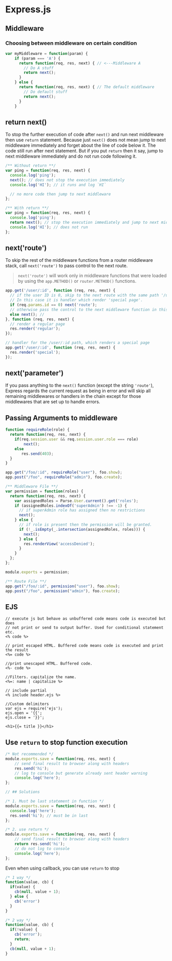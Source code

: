 # Express.js

## Middleware

### Choosing between middleware on certain condition

```js
var myMiddleware = function(param) {
    if (param === 'A') {
      return function(req, res, next) { // <---Middleware A
        // Do A stuff
        return next();
      }
    } else {
      return function(req, res, next) { // The default middleware
        // Do default stuff
        return next();
      }
    }
```

## return next()

To stop the further execution of code after `next()` and run next middleware then use `return` statement. Because just `next()` does not mean jump to next middleware immediately and forget about the line of code below it. The code still run after next statement. But if you put `return` then it say, jump to next middleware immediately and do not run code following it.

```js
/** Without return **/
var ping = function(req, res, next) {
  console.log('ping');
  next(); // does not stop the execution immediately
  console.log('HI'); // it runs and log `HI`

  // no more code then jump to next middleware
};

/** With return **/
var ping = function(req, res, next) {
  console.log('ping');
  return next(); // stop the execution immediately and jump to next middleware
  console.log('HI'); // does not run
};
```

## next('route')

To skip the rest of the middleware functions from a router middleware stack, call `next('route')` to pass control to the next route.

> `next('route')` will work only in middleware functions that were loaded by using the `app.METHOD()` or `router.METHOD()` functions.

```js
app.get('/user/:id', function (req, res, next) {
  // if the user ID is 0, skip to the next route with the same path '/user/:id'.
  // In this case it is handler which render 'special page'.
  if (req.params.id == 0) next('route');
  // otherwise pass the control to the next middleware function in this stack
  else next(); //
}, function (req, res, next) {
  // render a regular page
  res.render('regular');
});

// handler for the /user/:id path, which renders a special page
app.get('/user/:id', function (req, res, next) {
  res.render('special');
});
```

## next('parameter')

If you pass anything to the `next()` function (except the string `'route'`), Express regards the current request as being in error and will skip all remaining middlewares or handlers in the chain except for those middlewares that are set up to handle errors.

## Passing Arguments to middleware

```js
function requireRole(role) {
  return function(req, res, next) {
    if(req.session.user && req.session.user.role === role)
        next();
    else
       res.send(403);
  }
}

app.get("/foo/:id", requireRole("user"), foo.show);
app.post("/foo", requireRole("admin"), foo.create);
```

```js
/** Middleware File **/
var permission = function(roles) {
  return function(req, res, next) {
    var assignedRoles = Parse.User.current().get('roles');
    if (assignedRoles.indexOf('superAdmin') !== -1) {
      // if superAdmin role has assigned then no restrictions
      next();
    } else {
      // if role is present then the permission will be granted.
      if (!_.isEmpty(_.intersection(assignedRoles, roles))) {
        next();
      } else {
        res.renderView('accessDenied');
      }
    }
  };
};

module.exports = permission;

/** Route File **/
app.get("/foo/:id", permission("user"), foo.show);
app.post("/foo", permission("admin"), foo.create);
```

## EJS

```ejs
// execute js but behave as unbuffered code means code is executed but does
// not print or send to output buffer. Used for conditional statement etc.
<% code %>

// print escaped HTML. Buffered code means code is executed and print the result
<%= code %>

//print unescaped HTML. Buffered code.
<%- code %>

//Filters. capitalize the name.
<%=: name | capitalize %>

// include partial
<% include header.ejs %>

//Custom delimiters
var ejs = require('ejs');
ejs.open = '{{';
ejs.close = '}}';

<h1>{{= title }}</h1>
```

## Use `return` to stop function execution

```js
/* Not recommended */
module.exports.save = function(req, res, next) {
    // send final result to browser along with headers
    res.send('hi');
    // log to console but generate already sent header warning
    console.log('here');
};

// ## Solutions

/* 1. Must be last statement in function */
module.exports.save = function(req, res, next) {
  console.log('here');
  res.send('hi'); // must be in last
};

/* 2. use return */
module.exports.save = function(req, res, next) {
    // send final result to browser along with headers
    return res.send('hi');
    // do not log to console
    console.log('here');
};
```

Even when using callback, you can use `return` to stop

```js
/* 1 way */
function(value, cb) {
  if(value) {
    cb(null, value + 1);
  } else {
    cb('error')
  }
}

/* 2 way */
function(value, cb) {
  if(!value) {
    cb('error');
    return;
  }
  cb(null, value + 1);
}
```
